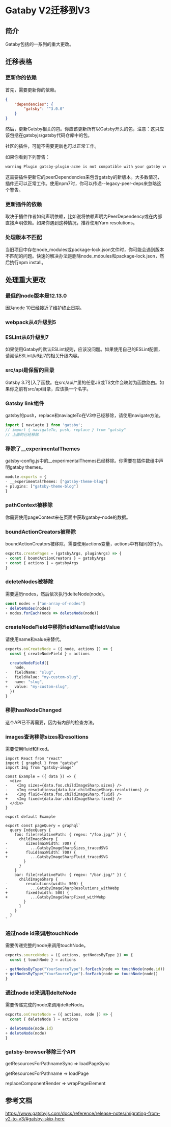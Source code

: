 # Gataby V2迁移到V3

## 简介

Gataby包括的一系列的重大更改。

## 迁移表格

### 更新你的依赖

首先，需要更新你的依赖。

```json
{
    "dependencies": {
        "gatsby": "^3.0.0"
    }
}
```

然后，更新Gatsby相关的包。你应该更新所有以Gatsby开头的包，注意：这只应该包括在gatsbyjs/gatsby代码仓库中的包。

社区的插件，可能不需要更新也可以正常工作。

如果你看到下列警告：

```bash
warning Plugin gatsby-plugin-acme is not compatible with your gatsby version 3.0.0 - It requires gatsby@^2.32.0
```

这需要插件更新它的peerDependencies来包含gatsby的新版本。大多数情况，插件还可以正常工作。使用npm7时，你可以传递--legacy-peer-deps来忽略这个警告。

### 更新插件的依赖

取决于插件作者如何声明依赖，比如说将依赖声明为PeerDependency或在内部直接声明依赖。如果你遇到这种情况，推荐使用Yarn resolutions。

### 处理版本不匹配

当旧项目中存在node_modules或package-lock.json文件时，你可能会遇到版本不匹配的问题。快速的解决办法是删除node_mdoules和package-lock.json，然后执行npm install。

## 处理重大更改

### 最低的node版本是12.13.0

因为node 10已经接近了维护终止日期。

### webpack从4升级到5

### ESLint从6升级到7

如果使用Gataby的默认ESLint规则，应该没问题。如果使用自己的ESLint配置，请阅读ESLint从6到7的相关升级内容。

### src/api是保留的目录

Gatsby 3.7引入了函数。在src/api/*里的任意JS或TS文件会映射为函数路由。如果你之前有src/api目录，应该换一个名字。

### Gatsby link组件

gatsby的push，replace和naviagteTo在V3中已经移除，请使用navigate方法。

```ts
import { naviagte } from 'gatsby';
// import { navigateTo, push, replace } from "gatsby"
// 上面的已经移除
```

### 移除了__experimentalThemes

gatsby-config.js中的__experimentalThemes已经移除。你需要在插件数组中声明gataby themes。

```ts
module.exports = {
- __experimentalThemes: ["gatsby-theme-blog"]
+ plugins: ["gatsby-theme-blog"]
}
```

### pathContext被移除

你需要使用pageContext来在页面中获取gataby-node的数据。

### boundActionCreators被移除

boundActionCreators被移除，需要使用actions变量，actions中有相同的行为。

```ts
exports.createPages = (gatsbyArgs, pluginArgs) => {
- const { boundActionCreators } = gatsbyArgs
+ const { actions } = gatsbyArgs
}
```

### deleteNodes被移除

需要遍历nodes，然后依次执行delteNode(node)。

```ts
const nodes = ["an-array-of-nodes"]
- deleteNodes(nodes)
+ nodes.forEach(node => deleteNode(node))
```

### createNodeField中移除fieldName或fieldValue

请使用name和value来替代。

```ts
exports.onCreateNode = ({ node, actions }) => {
  const { createNodeField } = actions

  createNodeField({
    node,
-   fieldName: "slug",
-   fieldValue: "my-custom-slug",
+   name: "slug",
+   value: "my-custom-slug",
  })
}
```

### 移除hasNodeChanged

这个API已不再需要，因为有内部的检查方法。

### images查询移除sizes和resoltions

需要使用fluid和fixed。

```tsx
import React from "react"
import { graphql } from "gatsby"
import Img from "gatsby-image"

const Example = ({ data }) => {
  <div>
-    <Img sizes={data.foo.childImageSharp.sizes} />
-    <Img resolutions={data.bar.childImageSharp.resolutions} />
+    <Img fluid={data.foo.childImageSharp.fluid} />
+    <Img fixed={data.bar.childImageSharp.fixed} />
  </div>
}

export default Example

export const pageQuery = graphql`
  query IndexQuery {
    foo: file(relativePath: { regex: "/foo.jpg/" }) {
      childImageSharp {
-        sizes(maxWidth: 700) {
-          ...GatsbyImageSharpSizes_tracedSVG
+        fluid(maxWidth: 700) {
+          ...GatsbyImageSharpFluid_tracedSVG
        }
      }
    }
    bar: file(relativePath: { regex: "/bar.jpg/" }) {
      childImageSharp {
-        resolutions(width: 500) {
-          ...GatsbyImageSharpResolutions_withWebp
+        fixed(width: 500) {
+          ...GatsbyImageSharpFixed_withWebp
        }
      }
    }
  }
`
```

### 通过node id来调用touchNode

需要传递完整的node来调用touchNode。

```ts
exports.sourceNodes = ({ actions, getNodesByType }) => {
  const { touchNode } = actions

- getNodesByType("YourSourceType").forEach(node => touchNode(node.id))
+ getNodesByType("YourSourceType").forEach(node => touchNode(node))
}
```

### 通过node id来调用delteNode

需要传递完成的node来调用delteNode。

```ts
exports.onCreateNode = ({ actions, node }) => {
  const { deleteNode } = actions

- deleteNode(node.id)
+ deleteNode(node)
}
```

### gatsby-browser移除三个API

getResourcesForPathnameSync => loadPageSync

getResourcesForPathname => loadPage

replaceComponentRender => wrapPageElement




## 参考文档

https://www.gatsbyjs.com/docs/reference/release-notes/migrating-from-v2-to-v3/#gatsby-skip-here